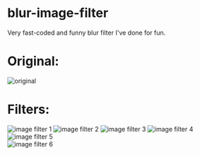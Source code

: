 # blur-image-filter
Very fast-coded and funny blur filter I've done for fun.

# Original:
![original](https://i.imgur.com/4PbDO8P.jpg)

# Filters:
![image filter 1](https://i.imgur.com/ZMh6mRD.jpg)
![image filter 2](https://i.imgur.com/43x6uiX.jpg)
![image filter 3](https://i.imgur.com/ohTYkQ3.jpg)
![image filter 4](https://i.imgur.com/Yy4sWhn.jpg)
![image filter 5](https://i.imgur.com/Qqj5Dvj.jpg) </br>
![image filter 6](https://i.imgur.com/fvkM2SY.jpg)
